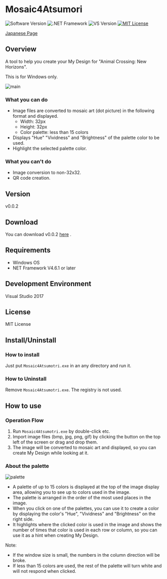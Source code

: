 Mosaic4Atsumori
===

![Software Version](http://img.shields.io/badge/Version-v0.0.2-green.svg?style=flat)
![.NET Framework](http://img.shields.io/badge/.NET_Framework-v4.6.1-blue.svg?style=flat)
![VS Version](http://img.shields.io/badge/VisualStudio-2017-blue.svg?style=flat)
[![MIT License](http://img.shields.io/badge/license-MIT-blue.svg?style=flat)](LICENSE)

[Japanese Page](./README.md)

## Overview
A tool to help you create your My Design for "Animal Crossing: New Horizons".
  
This is for Windows only.

![main](https://user-images.githubusercontent.com/18702413/79063578-876e7080-7cdd-11ea-8487-713fc93fb072.png)

### What you can do
- Image files are converted to mosaic art (dot picture) in the following format and displayed.
    - Width: 32px
    - Height: 32px
    - Color palette: less than 15 colors
- Displays "Hue" "Vividness" and "Brightness" of the palette color to be used.
- Highlight the selected palette color.

### What you can't do
- Image conversion to non-32x32.
- QR code creation.

## Version
v0.0.2

## Download
You can download v0.0.2 [here](https://github.com/mat2umoto/Mosaic4Atsumori/releases/download/v0.0.2/Mosaic4Atsumori.zip) .

## Requirements
- Windows OS
- NET Framework V4.6.1 or later

## Development Environment
Visual Studio 2017

## License
MIT License

## Install/Uninstall
### How to install
Just put `Mosaic4Atsumotri.exe` in an any directory and run it.  

### How to Uninstall
Remove `Mosaic4Atsumotri.exe`. The registry is not used.

## How to use
### Operation Flow
1. Run `Mosaic4Atsumotri.exe` by double-click etc.
2. Import image files (bmp, jpg, png, gif) by clicking the button on the top left of the screen or drag and drop them.
3. The image will be converted to mosaic art and displayed, so you can create My Design while looking at it.


### About the palette

![palette](https://user-images.githubusercontent.com/18702413/79063581-889f9d80-7cdd-11ea-8308-fad304efcc6a.png)

- A palette of up to 15 colors is displayed at the top of the image display area, allowing you to see up to colors used in the image.  
- The palette is arranged in the order of the most used places in the image.  
- When you click on one of the palettes, you can use it to create a color by displaying the color's "Hue", "Vividness" and "Brightness" on the right side.  
- It highlights where the clicked color is used in the image and shows the number of times that color is used in each row or column, so you can use it as a hint when creating My Design.  

Note:
- If the window size is small, the numbers in the column direction will be broke.  
- If less than 15 colors are used, the rest of the palette will turn white and will not respond when clicked.
